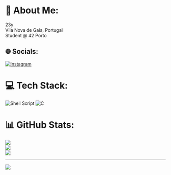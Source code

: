 # 💫 About Me:
23y<br>Vila Nova de Gaia, Portugal<br>Student @ 42 Porto


## 🌐 Socials:
[![Instagram](https://img.shields.io/badge/Instagram-%23E4405F.svg?logo=Instagram&logoColor=white)](https://instagram.com/ZPedro99) 

# 💻 Tech Stack:
![Shell Script](https://img.shields.io/badge/shell_script-%23121011.svg?style=flat-square&logo=gnu-bash&logoColor=white) ![C](https://img.shields.io/badge/c-%2300599C.svg?style=flat-square&logo=c&logoColor=white)
# 📊 GitHub Stats:
![](https://github-readme-stats.vercel.app/api?username=ZPedro99&theme=dark&hide_border=false&include_all_commits=true&count_private=true)<br/>
![](https://github-readme-streak-stats.herokuapp.com/?user=ZPedro99&theme=dark&hide_border=false)<br/>
![](https://github-readme-stats.vercel.app/api/top-langs/?username=ZPedro99&theme=dark&hide_border=false&include_all_commits=true&count_private=true&layout=compact)

---
[![](https://visitcount.itsvg.in/api?id=ZPedro99&icon=5&color=6)](https://visitcount.itsvg.in)

<!-- Proudly created with GPRM ( https://gprm.itsvg.in ) -->
